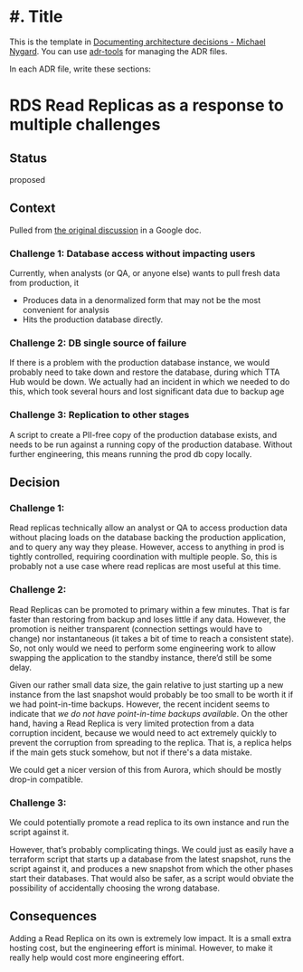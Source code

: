 # #. Title

This is the template in [Documenting architecture decisions - Michael Nygard](http://thinkrelevance.com/blog/2011/11/15/documenting-architecture-decisions).
You can use [adr-tools](https://github.com/npryce/adr-tools) for managing the ADR files.

In each ADR file, write these sections:

# RDS Read Replicas as a response to multiple challenges

## Status

proposed

## Context

Pulled from [the original discussion](https://docs.google.com/document/d/1ul4BJitH8NwdCXHoH3eQI9NgfI93GRlIuUn724CWOXA) in a Google doc.

### Challenge 1: Database access without impacting users

Currently, when analysts (or QA, or anyone else) wants to pull fresh data from production, it
- Produces data in a denormalized form that may not be the most convenient for analysis
- Hits the production database directly.

### Challenge 2: DB single source of failure
If there is a problem with the production database instance, we would probably need to take down and restore the database, during which TTA Hub would be down. We actually had an incident in which we needed to do this, which took several hours and lost significant data due to backup age

### Challenge 3: Replication to other stages
A script to create a PII-free copy of the production database exists, and needs to be run against a running copy of the production database. Without further engineering, this means running the prod db copy locally.

## Decision

### Challenge 1:

Read replicas technically allow an analyst or QA to access production data without placing loads on the database backing the production application, and to query any way they please.  However, access to anything in prod is tightly controlled, requiring coordination with multiple people. So, this is probably not a use case where read replicas are most useful at this time.

### Challenge 2:

Read Replicas can be promoted to primary within a few minutes. That is far faster than restoring from backup and loses little if any data. However, the promotion is neither transparent (connection settings would have to change) nor instantaneous (it takes a bit of time to reach a consistent state). So, not only would we need to perform some engineering work to allow swapping the application to the standby instance, there’d still be some delay.

Given our rather small data size, the gain relative to just starting up a new instance from the last snapshot would probably be too small to be worth it if we had point-in-time backups. However, the recent incident seems to indicate that *we do not have point-in-time backups available*. On the other hand, having a Read Replica is very limited protection from a data corruption incident, because we would need to act extremely quickly to prevent the corruption from spreading to the replica. That is, a replica helps if the main gets stuck somehow, but not if there's a data mistake.

We could get a nicer version of this from Aurora, which should be mostly drop-in compatible.

### Challenge 3:
We could potentially promote a read replica to its own instance and run the script against it.

However, that’s probably complicating things. We could just as easily have a terraform script that starts up a database from the latest snapshot, runs the script against it, and produces a new snapshot from which the other phases start their databases. That would also be safer, as a script would obviate the possibility of accidentally choosing the wrong database.

##


## Consequences

Adding a Read Replica on its own is extremely low impact. It is a small extra hosting cost, but the engineering effort is minimal. However, to make it really help would cost more engineering effort.

